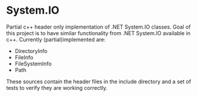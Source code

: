 # System.IO
Partial c++ header only implementation of .NET System.IO classes. Goal of this project is to have similar functionality from .NET System.IO available in c++. Currently (partial)implemented are:

* DirectoryInfo
* FileInfo
* FileSystemInfo
* Path

These sources contain the header files in the include directory and a set of tests to verify they are working correctly. 